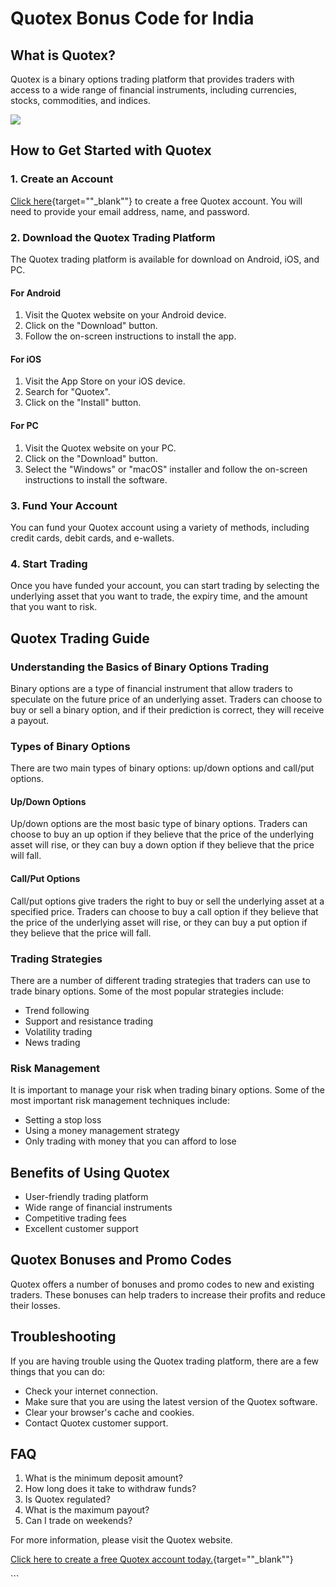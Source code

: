 # Quotex Bonus Code for India

## What is Quotex?

Quotex is a binary options trading platform that provides traders with
access to a wide range of financial instruments, including currencies,
stocks, commodities, and indices.

[![](https://static.quotex.io/files/4_en/300_250.jpg)](https://traff.sbs/brokerqxlid)

## How to Get Started with Quotex

### 1. Create an Account

[Click
here](\%22https://traff.sbs/brokerqxsignup\%22){target=""_blank""}
to create a free Quotex account. You will need to provide your email
address, name, and password.

### 2. Download the Quotex Trading Platform

The Quotex trading platform is available for download on Android, iOS,
and PC.

#### For Android

1.  Visit the Quotex website on your Android device.
2.  Click on the "Download" button.
3.  Follow the on-screen instructions to install the app.

#### For iOS

1.  Visit the App Store on your iOS device.
2.  Search for "Quotex".
3.  Click on the "Install" button.

#### For PC

1.  Visit the Quotex website on your PC.
2.  Click on the "Download" button.
3.  Select the "Windows" or "macOS" installer and follow the
    on-screen instructions to install the software.

### 3. Fund Your Account

You can fund your Quotex account using a variety of methods, including
credit cards, debit cards, and e-wallets.

### 4. Start Trading

Once you have funded your account, you can start trading by selecting
the underlying asset that you want to trade, the expiry time, and the
amount that you want to risk.

## Quotex Trading Guide

### Understanding the Basics of Binary Options Trading

Binary options are a type of financial instrument that allow traders to
speculate on the future price of an underlying asset. Traders can choose
to buy or sell a binary option, and if their prediction is correct, they
will receive a payout.

### Types of Binary Options

There are two main types of binary options: up/down options and call/put
options.

#### Up/Down Options

Up/down options are the most basic type of binary options. Traders can
choose to buy an up option if they believe that the price of the
underlying asset will rise, or they can buy a down option if they
believe that the price will fall.

#### Call/Put Options

Call/put options give traders the right to buy or sell the underlying
asset at a specified price. Traders can choose to buy a call option if
they believe that the price of the underlying asset will rise, or they
can buy a put option if they believe that the price will fall.

### Trading Strategies

There are a number of different trading strategies that traders can use
to trade binary options. Some of the most popular strategies include:

-   Trend following
-   Support and resistance trading
-   Volatility trading
-   News trading

### Risk Management

It is important to manage your risk when trading binary options. Some of
the most important risk management techniques include:

-   Setting a stop loss
-   Using a money management strategy
-   Only trading with money that you can afford to lose

## Benefits of Using Quotex

-   User-friendly trading platform
-   Wide range of financial instruments
-   Competitive trading fees
-   Excellent customer support

## Quotex Bonuses and Promo Codes

Quotex offers a number of bonuses and promo codes to new and existing
traders. These bonuses can help traders to increase their profits and
reduce their losses.

## Troubleshooting

If you are having trouble using the Quotex trading platform, there are a
few things that you can do:

-   Check your internet connection.
-   Make sure that you are using the latest version of the Quotex
    software.
-   Clear your browser\'s cache and cookies.
-   Contact Quotex customer support.

## FAQ

1.  What is the minimum deposit amount?
2.  How long does it take to withdraw funds?
3.  Is Quotex regulated?
4.  What is the maximum payout?
5.  Can I trade on weekends?

For more information, please visit the Quotex website.

[Click here to create a free Quotex account
today.](\%22https://traff.sbs/brokerqxsignup\%22){target=""_blank""}

\`\`\`

